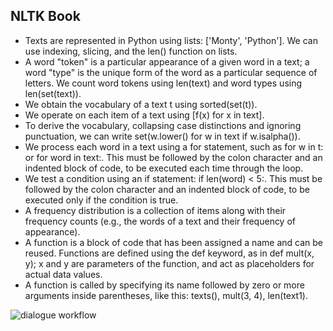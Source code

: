 ## NLTK Book
  

* Texts are represented in Python using lists: ['Monty', 'Python']. We can use indexing, slicing, and the len() function on lists.
*    A word "token" is a particular appearance of a given word in a text; a word "type" is the unique form of the word as a particular sequence of letters. We count word tokens using len(text) and word types using len(set(text)).
*    We obtain the vocabulary of a text t using sorted(set(t)).
*    We operate on each item of a text using [f(x) for x in text].
*    To derive the vocabulary, collapsing case distinctions and ignoring punctuation, we can write set(w.lower() for w in text if w.isalpha()).
*    We process each word in a text using a for statement, such as for w in t: or for word in text:. This must be followed by the colon character and an indented block of code, to be executed each time through the loop.
*    We test a condition using an if statement: if len(word) < 5:. This must be followed by the colon character and an indented block of code, to be executed only if the condition is true.
*    A frequency distribution is a collection of items along with their frequency counts (e.g., the words of a text and their frequency of appearance).
*    A function is a block of code that has been assigned a name and can be reused. Functions are defined using the def keyword, as in def mult(x, y); x and y are parameters of the function, and act as placeholders for actual data values.
*    A function is called by specifying its name followed by zero or more arguments inside parentheses, like this: texts(), mult(3, 4), len(text1).

  
![dialogue workflow](http://www.nltk.org/images/dialogue.png)  
